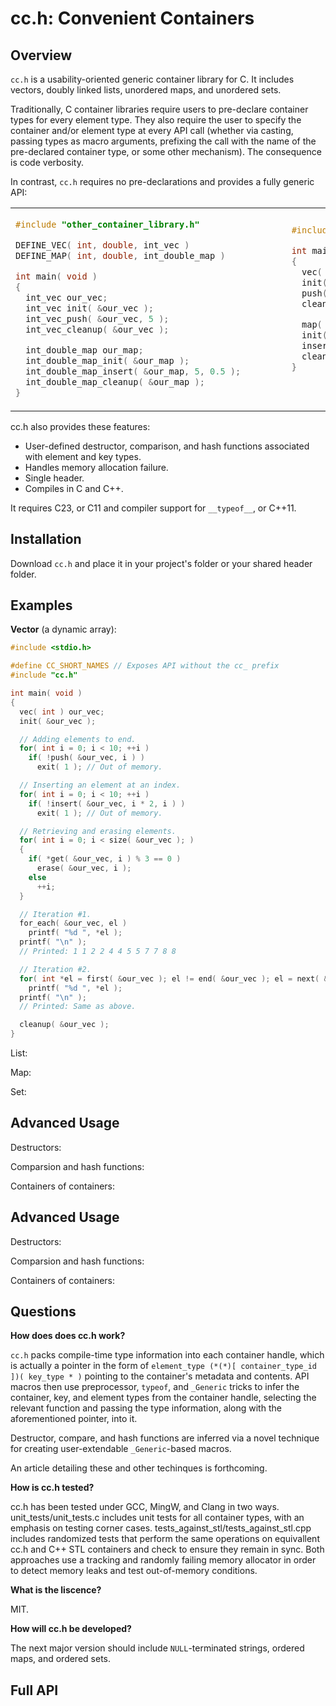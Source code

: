 # cc.h: Convenient Containers

## Overview
`cc.h` is a usability-oriented generic container library for C. It includes vectors, doubly linked lists, unordered maps, and unordered sets.

Traditionally, C container libraries require users to pre-declare container types for every element type. They also require the user to specify the container and/or element type at every API call (whether via casting, passing types as macro arguments, prefixing the call with the name of the pre-declared container type, or some other mechanism). The consequence is code verbosity.

In contrast, `cc.h` requires no pre-declarations and provides a fully generic API:

<table>
<tr>
<td>

```c
#include "other_container_library.h"

DEFINE_VEC( int, double, int_vec )
DEFINE_MAP( int, double, int_double_map )

int main( void )
{
  int_vec our_vec;
  int_vec init( &our_vec );
  int_vec_push( &our_vec, 5 );
  int_vec_cleanup( &our_vec );

  int_double_map our_map;
  int_double_map_init( &our_map );                  
  int_double_map_insert( &our_map, 5, 0.5 );        
  int_double_map_cleanup( &our_map );
}
```

</td>
<td>

```c
#include "cc.h"

int main( void )
{
  vec( int ) our_vec;
  init( &our_vec );
  push( &our_vec, 5 );
  cleanup( &our_vec );

  map( int, double ) our_map;
  init( &our_map );
  insert( &our_map, 5, 0.5 );
  cleanup( &our_map );
}




```

</td>
</tr>
<table>

cc.h also provides these features:

- User-defined destructor, comparison, and hash functions associated with element and key types.
- Handles memory allocation failure.
- Single header.
- Compiles in C and C++.

It requires C23, or C11 and compiler support for `__typeof__`, or C++11.

## Installation

Download `cc.h` and place it in your project's folder or your shared header folder.

## Examples

**Vector** (a dynamic array):

```c
#include <stdio.h>

#define CC_SHORT_NAMES // Exposes API without the cc_ prefix
#include "cc.h"

int main( void )
{
  vec( int ) our_vec;
  init( &our_vec );

  // Adding elements to end.
  for( int i = 0; i < 10; ++i )
    if( !push( &our_vec, i ) )
      exit( 1 ); // Out of memory.

  // Inserting an element at an index.
  for( int i = 0; i < 10; ++i )
    if( !insert( &our_vec, i * 2, i ) )
      exit( 1 ); // Out of memory.

  // Retrieving and erasing elements.
  for( int i = 0; i < size( &our_vec ); )
  {
    if( *get( &our_vec, i ) % 3 == 0 )
      erase( &our_vec, i );
    else
      ++i;
  }

  // Iteration #1.
  for_each( &our_vec, el )
    printf( "%d ", *el );
  printf( "\n" );
  // Printed: 1 1 2 2 4 4 5 5 7 7 8 8

  // Iteration #2.
  for( int *el = first( &our_vec ); el != end( &our_vec ); el = next( &our_vec, el ) )
    printf( "%d ", *el );
  printf( "\n" );
  // Printed: Same as above.

  cleanup( &our_vec );
}
```

List:

Map:

Set:

## Advanced Usage

Destructors:

Comparsion and hash functions:

Containers of containers:

## Advanced Usage

Destructors:

Comparsion and hash functions:

Containers of containers:

## Questions

**How does does cc.h work?**

`cc.h` packs compile-time type information into each container handle, which is actually a pointer in the form of `element_type (*(*)[ container_type_id ])( key_type * )` pointing to the container's metadata and contents. API macros then use preprocessor, `typeof`, and `_Generic` tricks to infer the container, key, and element types from the container handle, selecting the relevant function and passing the type information, along with the aforementioned pointer, into it. 

Destructor, compare, and hash functions are inferred via a novel technique for creating user-extendable `_Generic`-based macros.

An article detailing these and other techinques is forthcoming.

**How is cc.h tested?**

cc.h has been tested under GCC, MingW, and Clang in two ways. unit_tests/unit_tests.c includes unit tests for all container types, with an emphasis on testing corner cases. tests_against_stl/tests_against_stl.cpp includes randomized tests that perform the same operations on equivallent cc.h and C++ STL containers and check to ensure they remain in sync. Both approaches use a tracking and randomly failing memory allocator in order to detect memory leaks and test out-of-memory conditions.

**What is the liscence?**

MIT.

**How will cc.h be developed?**

The next major version should include `NULL`-terminated strings, ordered maps, and ordered sets.

## Full API
